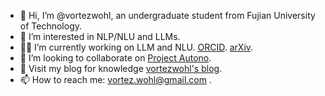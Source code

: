 - 👋 Hi, I’m @vortezwohl, an undergraduate student from Fujian University of Technology.
- 🤖 I’m interested in NLP/NLU and LLMs.
- 👨‍💻 I’m currently working on LLM and NLU. [ORCID](https://orcid.org/0009-0003-2474-2092). [arXiv](https://arxiv.org/a/wu_z_11.html).
- 👀 I’m looking to collaborate on [Project Autono](https://github.com/vortezwohl/Autono).
- 🧠 Visit my blog for knowledge [vortezwohl's blog](https://vortezwohl.github.io).
- 📫 How to reach me: vortez.wohl@gmail.com .

<!--
**vortezwohl/vortezwohl** is a ✨ _special_ ✨ repository because its `README.md` (this file) appears on your GitHub profile.

Here are some ideas to get you started:

- 🔭 I’m currently working on ...
- 🌱 I’m currently learning ...
- 👯 I’m looking to collaborate on ...
- 🤔 I’m looking for help with ...
- 💬 Ask me about ...
- 📫 How to reach me: ...
- 😄 Pronouns: ...
- ⚡ Fun fact: ...
-->

